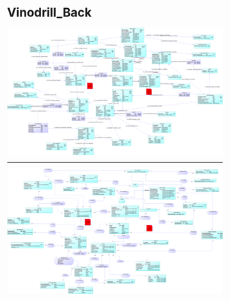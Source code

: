 # Vinodrill_Back

![MPD](https://github.com/cherifad/Vinodrill_Back/blob/master/MPD_VINODRILL.png)
***
![MCD](https://github.com/cherifad/Vinodrill_Back/blob/master/MCD_VINODRILL.png)

